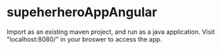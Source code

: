 # supeherheroAppAngular
  
Import as an existing maven project, and run as a java application. Visit "localhost:8080/" in your broswer to access the app.

